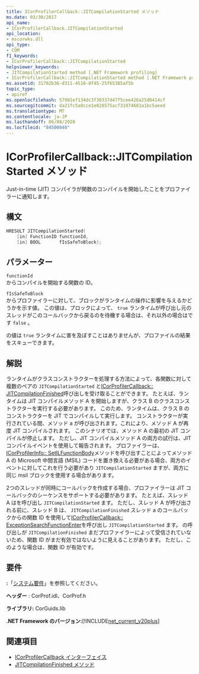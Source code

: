 ```yaml
---
title: ICorProfilerCallback::JITCompilationStarted メソッド
ms.date: 03/30/2017
api_name:
- ICorProfilerCallback.JITCompilationStarted
api_location:
- mscorwks.dll
api_type:
- COM
f1_keywords:
- ICorProfilerCallback::JITCompilationStarted
helpviewer_keywords:
- JITCompilationStarted method [.NET Framework profiling]
- ICorProfilerCallback::JITCompilationStarted method [.NET Framework profiling]
ms.assetid: 31782b36-d311-4518-8f45-25f65385af5b
topic_type:
- apiref
ms.openlocfilehash: 57981ef134dc3f30337d47f5cee426a25d0414cf
ms.sourcegitcommit: da21fc5a8cce1e028575acf31974681a1bc5aeed
ms.translationtype: MT
ms.contentlocale: ja-JP
ms.lasthandoff: 06/08/2020
ms.locfileid: "84500040"
---
```

# <a name="icorprofilercallbackjitcompilationstarted-method"></a>ICorProfilerCallback::JITCompilationStarted メソッド
Just-in-time (JIT) コンパイラが関数のコンパイルを開始したことをプロファイラーに通知します。  
  
## <a name="syntax"></a>構文  
  
```cpp  
HRESULT JITCompilationStarted(  
    [in] FunctionID functionId,  
    [in] BOOL       fIsSafeToBlock);  
```  
  
## <a name="parameters"></a>パラメーター  
 `functionId`  
 からコンパイルを開始する関数の ID。  
  
 `fIsSafeToBlock`  
 からプロファイラーに対して、ブロックがランタイムの操作に影響を与えるかどうかを示す値。 この値は、ブロックによって、 `true` ランタイムが呼び出し元のスレッドがこのコールバックから戻るのを待機する場合は、それ以外の場合はです `false` 。  
  
 の値は `true` ランタイムに害を及ぼすことはありませんが、プロファイルの結果をスキューできます。  
  
## <a name="remarks"></a>解説  
 ランタイムがクラスコンストラクターを処理する方法によって、各関数に対して複数のペアの `JITCompilationStarted` と[ICorProfilerCallback:: JITCompilationFinished](icorprofilercallback-jitcompilationfinished-method.md)呼び出しを受け取ることができます。 たとえば、ランタイムは JIT コンパイルメソッド A を開始しますが、クラス B のクラスコンストラクターを実行する必要があります。 このため、ランタイムは、クラス B のコンストラクターを JIT でコンパイルして実行します。 コンストラクターが実行されている間、メソッド a が呼び出されます。これにより、メソッド A が再度 JIT コンパイルされます。 このシナリオでは、メソッド A の最初の JIT コンパイルが停止します。 ただし、JIT コンパイルメソッド A の両方の試行は、JIT コンパイルイベントを使用して報告されます。 プロファイラーは、 [ICorProfilerInfo:: SetILFunctionBody](icorprofilerinfo-setilfunctionbody-method.md)メソッドを呼び出すことによってメソッド A の Microsoft 中間言語 (MSIL) コードを置き換える必要がある場合、両方のイベントに対してこれを行う必要があり `JITCompilationStarted` ますが、両方に同じ msil ブロックを使用する場合があります。  
  
 2つのスレッドが同時にコールバックを作成する場合、プロファイラーは JIT コールバックのシーケンスをサポートする必要があります。 たとえば、スレッド A はを呼び出し `JITCompilationStarted` ます。 ただし、スレッド A が呼び出される前に、スレッド B は、 `JITCompilationFinished` スレッド a のコールバックからの関数 ID を使用して[ICorProfilerCallback:: ExceptionSearchFunctionEnter](icorprofilercallback-exceptionsearchfunctionenter-method.md)を呼び出し `JITCompilationStarted` ます。 の呼び出しが `JITCompilationFinished` まだプロファイラーによって受信されていないため、関数 ID がまだ有効ではないように見えることがあります。 ただし、このような場合は、関数 ID が有効です。  
  
## <a name="requirements"></a>要件  
 **:**「[システム要件](../../get-started/system-requirements.md)」を参照してください。  
  
 **ヘッダー** : CorProf.idl、CorProf.h  
  
 **ライブラリ:** CorGuids.lib  
  
 **.NET Framework のバージョン:**[!INCLUDE[net_current_v20plus](../../../../includes/net-current-v20plus-md.md)]  
  
## <a name="see-also"></a>関連項目

- [ICorProfilerCallback インターフェイス](icorprofilercallback-interface.md)
- [JITCompilationFinished メソッド](icorprofilercallback-jitcompilationfinished-method.md)
